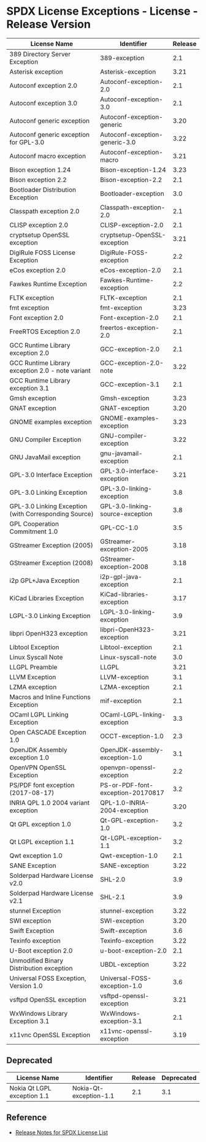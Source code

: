 # SPDX License Exceptions - License - Release Version

| License Name | Identifier | Release |
| ------------ | ---------- | ------- |
| 389 Directory Server Exception | 389-exception | 2.1 |
| Asterisk exception | Asterisk-exception | 3.21 |
| Autoconf exception 2.0 | Autoconf-exception-2.0 | 2.1 |
| Autoconf exception 3.0 | Autoconf-exception-3.0 | 2.1 |
| Autoconf generic exception | Autoconf-exception-generic | 3.20 |
| Autoconf generic exception for GPL-3.0 | Autoconf-exception-generic-3.0 | 3.22 |
| Autoconf macro exception | Autoconf-exception-macro | 3.21 |
| Bison exception 1.24 | Bison-exception-1.24 | 3.23 |
| Bison exception 2.2 | Bison-exception-2.2 | 2.1 |
| Bootloader Distribution Exception | Bootloader-exception | 3.0 |
| Classpath exception 2.0 | Classpath-exception-2.0 | 2.1 |
| CLISP exception 2.0 | CLISP-exception-2.0 | 2.1 |
| cryptsetup OpenSSL exception | cryptsetup-OpenSSL-exception | 3.21 |
| DigiRule FOSS License Exception | DigiRule-FOSS-exception | 2.2 |
| eCos exception 2.0 | eCos-exception-2.0 | 2.1 |
| Fawkes Runtime Exception | Fawkes-Runtime-exception | 2.2 |
| FLTK exception | FLTK-exception | 2.1 |
| fmt exception | fmt-exception | 3.23 |
| Font exception 2.0 | Font-exception-2.0 | 2.1 |
| FreeRTOS Exception 2.0 | freertos-exception-2.0 | 2.1 |
| GCC Runtime Library exception 2.0 | GCC-exception-2.0 | 2.1 |
| GCC Runtime Library exception 2.0 - note variant | GCC-exception-2.0-note | 3.22 |
| GCC Runtime Library exception 3.1 | GCC-exception-3.1 | 2.1 |
| Gmsh exception | Gmsh-exception | 3.23 |
| GNAT exception | GNAT-exception | 3.20 |
| GNOME examples exception | GNOME-examples-exception | 3.23 |
| GNU Compiler Exception | GNU-compiler-exception | 3.22 |
| GNU JavaMail exception | gnu-javamail-exception | 2.1 |
| GPL-3.0 Interface Exception | GPL-3.0-interface-exception | 3.21 |
| GPL-3.0 Linking Exception | GPL-3.0-linking-exception | 3.8 |
| GPL-3.0 Linking Exception (with Corresponding Source) | GPL-3.0-linking-source-exception | 3.8 |
| GPL Cooperation Commitment 1.0 | GPL-CC-1.0 | 3.5 |
| GStreamer Exception (2005) | GStreamer-exception-2005 | 3.18 |
| GStreamer Exception (2008) | GStreamer-exception-2008 | 3.18 |
| i2p GPL+Java Exception | i2p-gpl-java-exception | 2.1 |
| KiCad Libraries Exception | KiCad-libraries-exception | 3.17 |
| LGPL-3.0 Linking Exception | LGPL-3.0-linking-exception | 3.9 |
| libpri OpenH323 exception | libpri-OpenH323-exception | 3.21 |
| Libtool Exception | Libtool-exception | 2.1 |
| Linux Syscall Note | Linux-syscall-note | 3.0 |
| LLGPL Preamble | LLGPL | 3.21 |
| LLVM Exception | LLVM-exception | 3.1 |
| LZMA exception | LZMA-exception | 2.1 |
| Macros and Inline Functions Exception | mif-exception | 2.1 |
| OCaml LGPL Linking Exception | OCaml-LGPL-linking-exception | 3.3 |
| Open CASCADE Exception 1.0 | OCCT-exception-1.0 | 2.3 |
| OpenJDK Assembly exception 1.0 | OpenJDK-assembly-exception-1.0 | 3.1 |
| OpenVPN OpenSSL Exception | openvpn-openssl-exception | 2.2 |
| PS/PDF font exception (2017-08-17) | PS-or-PDF-font-exception-20170817 | 3.2 |
| INRIA QPL 1.0 2004 variant exception | QPL-1.0-INRIA-2004-exception | 3.20 |
| Qt GPL exception 1.0 | Qt-GPL-exception-1.0 | 3.2 |
| Qt LGPL exception 1.1 | Qt-LGPL-exception-1.1 | 3.2 |
| Qwt exception 1.0 | Qwt-exception-1.0 | 2.1 |
| SANE Exception | SANE-exception | 3.22 |
| Solderpad Hardware License v2.0 | SHL-2.0 | 3.9 |
| Solderpad Hardware License v2.1 | SHL-2.1 | 3.9 |
| stunnel Exception | stunnel-exception | 3.22 |
| SWI exception | SWI-exception | 3.20 |
| Swift Exception | Swift-exception | 3.6 |
| Texinfo exception | Texinfo-exception | 3.22 |
| U-Boot exception 2.0 | u-boot-exception-2.0 | 2.1 |
| Unmodified Binary Distribution exception | UBDL-exception | 3.22 |
| Universal FOSS Exception, Version 1.0 | Universal-FOSS-exception-1.0 | 3.6 |
| vsftpd OpenSSL exception | vsftpd-openssl-exception | 3.21 |
| WxWindows Library Exception 3.1 | WxWindows-exception-3.1 | 2.1 |
| x11vnc OpenSSL Exception | x11vnc-openssl-exception | 3.19 |

## Deprecated

| License Name | Identifier | Release | Deprecated |
| ------------ | ---------- | ------- | ---------- |
| Nokia Qt LGPL exception 1.1 | Nokia-Qt-exception-1.1 | 2.1 | 3.1 |

## Reference

- [Release Notes for SPDX License List](https://github.com/spdx/license-list-XML/blob/main/RELEASE-NOTES.md)
